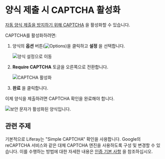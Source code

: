 # 양식 제출 시 CAPTCHA 활성화

[자동 양식 제출을 방지하기 위해 CAPTCHA](https://en.wikipedia.org/wiki/CAPTCHA) 을 활성화할 수 있습니다.

CAPTCHA를 활성화하려면:

1. 양식의 **옵션** 버튼(![Options](../../../images/icon-actions.png))을 클릭하고 **설정** 을 선택합니다.

    ![양식 설정으로 이동](./enabling-captcha-on-form-submissions/images/01.png)

1. **Require CAPTCHA** 토글을 오른쪽으로 전환합니다.

    ![CAPTCHA 활성화](./enabling-captcha-on-form-submissions/images/02.png)

1. **완료** 을 클릭합니다.

이제 양식을 제출하려면 CAPTCHA 확인을 완료해야 합니다.

![보안 문자가 활성화된 양식입니다.](./enabling-captcha-on-form-submissions/images/03.png)

## 관련 주제

기본적으로 Liferay는 "Simple CAPTCHA" 확인을 사용합니다. Google의 reCAPTCHA 서비스와 같은 대체 CAPTCHA 엔진을 사용하도록 구성 및 변경할 수 있습니다. 이를 수행하는 방법에 대한 자세한 내용은 [인증 기본 사항](../../../installation-and-upgrades/securing-liferay/authentication-basics.md#configuring-captcha-or-recaptcha) 을 참조하십시오.
